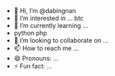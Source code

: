 - 👋 Hi, I’m @dabingnan
- 👀 I’m interested in ...
 btc
- 🌱 I’m currently learning ...
- python php
- 💞️ I’m looking to collaborate on ...
- 📫 How to reach me ...
- 😄 Pronouns: ...
- ⚡ Fun fact: ...

<!---
dabingnan/dabingnan is a ✨ special ✨ repository because its `README.md` (this file) appears on your GitHub profile.
You can click the Preview link to take a look at your changes.
--->
